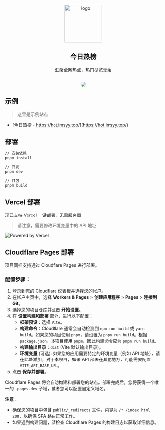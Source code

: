 <div align="center">
<img alt="logo" height="120" src="./public/favicon.png" width="120"/>
<h2>今日热榜</h2>
<p>汇聚全网热点，热门尽览无余</p>
<br />
<img src="./screenshots/main.jpg" style="border-radius: 16px" />
</div>


## 示例

> 这里是示例站点

- [今日热榜 - https://hot.imsyy.top/](https://hot.imsyy.top/)


## 部署

```bash
// 安装依赖
pnpm install

// 开发
pnpm dev

// 打包
pnpm build
```

## Vercel 部署

现已支持 Vercel 一键部署，无需服务器

> 请注意，需要修改环境变量中的 API 地址

![Powered by Vercel](./public/ico/powered-by-vercel.svg)

## Cloudflare Pages 部署

项目同样支持通过 Cloudflare Pages 进行部署。

### 配置步骤：

1.  登录到您的 Cloudflare 仪表板并选择您的帐户。
2.  在帐户主页中，选择 **Workers & Pages** > **创建应用程序** > **Pages** > **连接到 Git**。
3.  选择您的项目仓库并点击 **开始设置**。
4.  在 **设置构建和部署** 部分，进行以下配置：
    *   **框架预设**：选择 `Vite`。
    *   **构建命令**：Cloudflare 通常会自动检测到 `npm run build` 或 `yarn build`。如果您的项目使用 `pnpm`，请设置为 `pnpm run build`。根据 `package.json`，本项目使用 `pnpm`，因此构建命令应为 `pnpm run build`。
    *   **构建输出目录**：`dist` (Vite 默认输出目录)。
    *   **环境变量** (可选): 如果您的应用需要特定的环境变量（例如 API 地址），请在此处添加。对于本项目，如果 API 部署在其他地方，可能需要配置 `VITE_API_BASE_URL`。
5.  点击 **保存并部署**。

Cloudflare Pages 将会自动构建和部署您的站点。部署完成后，您将获得一个唯一的 `.pages.dev` 子域，或者您可以配置自定义域名。

**注意**：

*   确保您的项目中包含 `public/_redirects` 文件，内容为 `/* /index.html 200`，以确保 SPA 路由正常工作。
*   如果遇到构建问题，请检查 Cloudflare Pages 的构建日志以获取详细信息。
